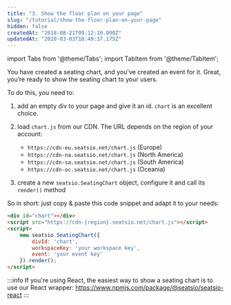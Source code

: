 ```yaml
---
title: "3. Show the floor plan on your page"
slug: "/tutorial/show-the-floor-plan-on-your-page"
hidden: false
createdAt: "2018-08-21T09:12:10.090Z"
updatedAt: "2020-03-03T10:49:37.175Z"
---
```


import Tabs from '@theme/Tabs';
import TabItem from '@theme/TabItem';

You have created a seating chart, and you've created an event for it. Great, you’re ready to show the seating chart to your users.

To do this, you need to: 

1. add an empty div to your page and give it an id. `chart` is an excellent choice.
2. load `chart.js` from our CDN. The URL depends on the region of your account:
   
   - `https://cdn-eu.seatsio.net/chart.js` (Europe) 
   - `https://cdn-na.seatsio.net/chart.js` (North America) 
   - `https://cdn-sa.seatsio.net/chart.js` (South America) 
   - `https://cdn-oc.seatsio.net/chart.js` (Oceania)
   
3. create a new `seatsio.SeatingChart` object, configure it and call its `render()` method

So in short: just copy & paste this code snippet and adapt it to your needs:

```html
<div id="chart"></div>
<script src="https://cdn-{region}.seatsio.net/chart.js"></script>
<script>
    new seatsio.SeatingChart({
        divId: 'chart',
        workspaceKey: 'your workspace key',
        event: 'your event key'
    }).render();
</script>
```



:::info 
If you're using React, the easiest way to show a seating chart is to use our React wrapper: https://www.npmjs.com/package/@seatsio/seatsio-react
:::

